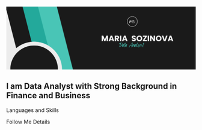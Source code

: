 ![Header](https://github.com/MariaSozinova/MariaSozinova/blob/main/assets/MS_DA_1.png)

## I am Data Analyst with Strong Background in Finance and Business

Languages and Skills

Follow Me Details
